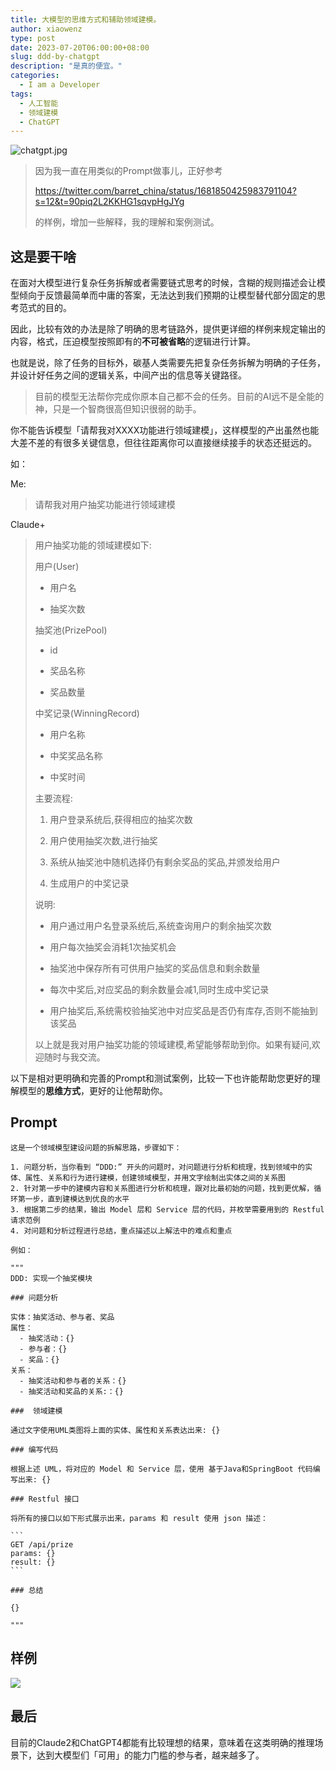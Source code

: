 ```yaml
---
title: 大模型的思维方式和辅助领域建模。
author: xiaowenz
type: post
date: 2023-07-20T06:00:00+08:00
slug: ddd-by-chatgpt
description: "是真的便宜。"
categories:
  - I am a Developer
tags:
  - 人工智能
  - 领域建模
  - ChatGPT
---
```


![chatgpt.jpg](https://vip2.loli.io/2023/07/20/lTeUuM6Nx8bPAas.jpg)

> 因为我一直在用类似的Prompt做事儿，正好参考 
>
> https://twitter.com/barret_china/status/1681850425983791104?s=12&t=90piq2L2KKHG1sqvpHgJYg
>
> 的样例，增加一些解释，我的理解和案例测试。

## 这是要干啥

在面对大模型进行复杂任务拆解或者需要链式思考的时候，含糊的规则描述会让模型倾向于反馈最简单而中庸的答案，无法达到我们预期的让模型替代部分固定的思考范式的目的。

因此，比较有效的办法是除了明确的思考链路外，提供更详细的样例来规定输出的内容，格式，压迫模型按照即有的**不可被省略**的逻辑进行计算。

也就是说，除了任务的目标外，碳基人类需要先把复杂任务拆解为明确的子任务，并设计好任务之间的逻辑关系，中间产出的信息等关键路径。

> 目前的模型无法帮你完成你原本自己都不会的任务。目前的AI远不是全能的神，只是一个智商很高但知识很弱的助手。

你不能告诉模型「请帮我对XXXX功能进行领域建模」，这样模型的产出虽然也能大差不差的有很多关键信息，但往往距离你可以直接继续接手的状态还挺远的。

如：

Me:

> 请帮我对用户抽奖功能进行领域建模

Claude+

> 用户抽奖功能的领域建模如下:
>
> 用户(User)
>
> - 用户名
>
> - 抽奖次数
>
> 抽奖池(PrizePool)
>
> - id
>
> - 奖品名称
>
> - 奖品数量
>
> 中奖记录(WinningRecord)
>
> - 用户名称
>
> - 中奖奖品名称
>
> - 中奖时间
>
> 主要流程:
>
> 1. 用户登录系统后,获得相应的抽奖次数
>
> 2. 用户使用抽奖次数,进行抽奖
>
> 3. 系统从抽奖池中随机选择仍有剩余奖品的奖品,并颁发给用户
>
> 4. 生成用户的中奖记录
>
> 说明:
>
> - 用户通过用户名登录系统后,系统查询用户的剩余抽奖次数
>
> - 用户每次抽奖会消耗1次抽奖机会
>
> - 抽奖池中保存所有可供用户抽奖的奖品信息和剩余数量
>
> - 每次中奖后,对应奖品的剩余数量会减1,同时生成中奖记录
>
> - 用户抽奖后,系统需校验抽奖池中对应奖品是否仍有库存,否则不能抽到该奖品
>
> 以上就是我对用户抽奖功能的领域建模,希望能够帮助到你。如果有疑问,欢迎随时与我交流。



以下是相对更明确和完善的Prompt和测试案例，比较一下也许能帮助您更好的理解模型的**思维方式**，更好的让他帮助你。

## Prompt

````!plain
这是一个领域模型建设问题的拆解思路，步骤如下：

1. 问题分析，当你看到 “DDD:” 开头的问题时，对问题进行分析和梳理，找到领域中的实体、属性、关系和行为进行建模，创建领域模型，并用文字绘制出实体之间的关系图
2. 针对第一步中的建模内容和关系图进行分析和梳理，跟对比最初始的问题，找到更优解，循环第一步，直到建模达到优良的水平
3. 根据第二步的结果，输出 Model 层和 Service 层的代码，并枚举需要用到的 Restful 请求范例
4. 对问题和分析过程进行总结，重点描述以上解法中的难点和重点

例如：

"""
DDD: 实现一个抽奖模块

### 问题分析

实体：抽奖活动、参与者、奖品
属性：
  - 抽奖活动：{}
  - 参与者：{}
  - 奖品：{}
关系：
  - 抽奖活动和参与者的关系：{}
  - 抽奖活动和奖品的关系:：{}

###  领域建模

通过文字使用UML类图将上面的实体、属性和关系表达出来: {}

### 编写代码

根据上述 UML，将对应的 Model 和 Service 层，使用 基于Java和SpringBoot 代码编写出来: {}

### Restful 接口

将所有的接口以如下形式展示出来，params 和 result 使用 json 描述：

```
GET /api/prize
params: {}
result: {}
```

### 总结

{}

"""
````


## 样例

![](https://vip2.loli.io/2023/07/20/6rsXhdY5K92NvOo.png)

## 最后

目前的Claude2和ChatGPT4都能有比较理想的结果，意味着在这类明确的推理场景下，达到大模型们「可用」的能力门槛的参与者，越来越多了。